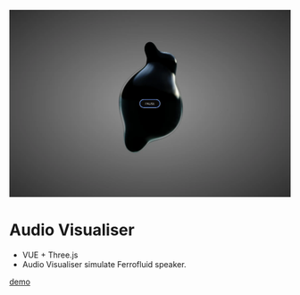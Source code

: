 [![Screenshot](./public/screenshot.webp)](https://audio-visualiser.zeabur.app/)

# Audio Visualiser

-   VUE + Three.js
-   Audio Visualiser simulate Ferrofluid speaker.

[demo](https://audio-visualiser.zeabur.app/)

